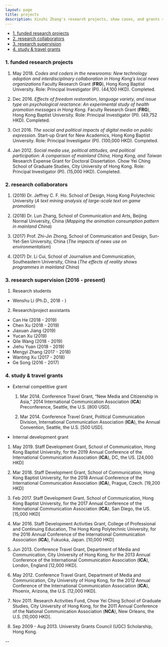 ```yaml
---
layout: page
title: projects
description: Xinzhi Zhang's research projects, show cases, and grants record
---
```



<ul>
    <li><a href="#researchprojs">1. funded research projects</a></li>
    <li><a href="#collaboration">2. research collaborators</a></li>
	<li><a href="#ra">3. research supervision </a></li>
    <li><a href="#othergrants">4. study & travel grants</a></li>
</ul>


### <a name="researchprojs"></a>1. funded research projects

 1. May 2018. *Codes and coders in the newsrooms: New technology adoption and interdisciplinary collaboration in Hong Kong’s local news organizations* Faculty Research Grant (**FRG**), Hong Kong Baptist University. Role: Principal Investigator (PI). (44,100 HKD). Completed.

 2. Dec 2016. *Effects of freedom restoration, language variety, and issue type on psychological reactance: An experimental study of health promotion messages in Hong Kong.* Faculty Research Grant (**FRG**), Hong Kong Baptist University. Role: Principal Investigator (PI). (49,752 HKD). Completed.

 3. Oct 2016. *The social and political impacts of digital media on public expression.* Start-up Grant for New Academics, Hong Kong Baptist University. Role: Principal Investigator (PI). (100,000 HKD). Completed. 

 4. Jan 2012. *Social media use, political attitudes, and political participation: A comparison of mainland China, Hong Kong, and Taiwan* Research Expense Grant for Doctoral Dissertation. Chow Yei Ching School of Graduate Studies, City University of Hong Kong. Role: Principal Investigator (PI). (15,000 HKD). Completed.  


### <a name="collaboration"></a>2. research collaborators

1. (2019) Dr. Jeffrey C. F. Ho. School of Design, Hong Kong Polytechnic University (*A text mining analysis of large-scale text on game promotion*) 

2. (2018) Dr. Lun Zhang, School of Communication and Arts, Beijing Normal University, China (*Mapping the animation consumption pattern in mainland China*)

3. (2017) Prof. Zhi-Jin Zhong, School of Communication and Design, Sun-Yet-Sen University, China (*The impacts of news use on environmentalism*) 

4. (2017) Dr. Li Cui, School of Journalism and Communication, Southeastern University, China (*The effects of reality shows programmes in mainland China*)


### <a name="ra"></a>3. research supervision (2016 - present)

1. Research students
 - Wenshu Li (Ph.D., 2018 - )

2. Research/project assistants
 - Can He (2018 - 2019)
 - Chen Xu (2018 - 2019)
 - Jiaxuan Jiang (2019)
 - Yucan Xu (2019)
 - Qile Wang (2018 - 2019)
 - Jiehu Yuan (2018 - 2019)
 - Mengyi Zhang (2017 - 2018)
 - Wanting Xu (2017 - 2018)
 - Ge Song (2016 - 2017)


### <a name="othergrants"></a>4. study & travel grants


- External competitive grant 

  1. Mar 2014. Conference Travel Grant, “New Media and Citizenship in Asia,” 2014 International Communication Association (**ICA**) Preconference, Seattle, the U.S. [800 USD].

  2. Mar 2014. Conference Travel Grant, Political Communication Division, International Communication Association (**ICA**), the Annual Convention, Seattle, the U.S. [500 USD].

- Internal development grant 

 1. May 2019. Staff Development Grant, School of Communication, Hong Kong Baptist University, for the 2019 Annual Conference of the International Communication Association (**ICA**), DC, the US. [24,000 HKD]

 2. Mar 2018. Staff Development Grant, School of Communication, Hong Kong Baptist University, for the 2018 Annual Conference of the International Communication Association (**ICA**), Prague, Czech. [19,200 HKD]
 
 3. Feb 2017. Staff Development Grant, School of Communication, Hong Kong Baptist University, for the 2017 Annual Conference of the International Communication Association (**ICA**), San Diego, the US. [15,000 HKD]

 4. Mar 2016. Staff Development Activities Grant, College of Professional and Continuing Education, The Hong Kong Polytechnic University, for the 2016 Annual Conference of the International Communication Association (**ICA**), Fukuoka, Japan. [10,000 HKD]

 5. Jun 2013. Conference Travel Grant, Department of Media and Communication, City University of Hong Kong, for the 2013 Annual Conference of the International Communication Association (**ICA**), London, England [12,000 HKD].

 6. May 2012. Conference Travel Grant, Department of Media and Communication, City University of Hong Kong, for the 2012 Annual Conference of the International Communication Association (**ICA**), Phoenix, Arizona, the U.S. [12,000 HKD].

 7. Nov 2011. Research Activities Fund, Chow Yei Ching School of Graduate Studies, City University of Hong Kong, for the 2011 Annual Conference of the National Communication Association (**NCA**), New Orleans, the U.S. [10,000 HKD].

 8. Sep 2009 - Aug 2013. University Grants Council (UGC) Scholarship, Hong Kong.


--
